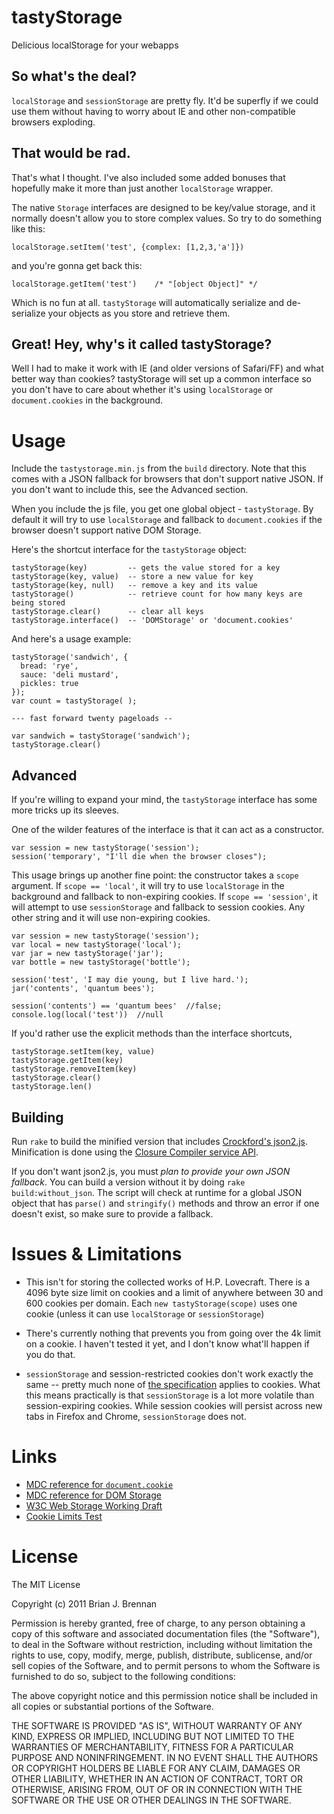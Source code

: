 # tastyStorage
Delicious localStorage for your webapps

## So what's the deal?
`localStorage` and `sessionStorage` are pretty fly. It'd be
superfly if we could use them without having to worry about IE and other
non-compatible browsers exploding.

## That would be rad.
That's what I thought. I've also included some added bonuses that hopefully
make it more than just another `localStorage` wrapper.

The native `Storage` interfaces are designed to be key/value storage, and it
normally doesn't allow you to store complex values. So try to do something like this:
   
    localStorage.setItem('test', {complex: [1,2,3,'a']})

and you're gonna get back this:

    localStorage.getItem('test')    /* "[object Object]" */

Which is no fun at all. `tastyStorage` will automatically serialize
and de-serialize your objects as you store and retrieve them.

## Great! Hey, why's it called tastyStorage?
Well I had to make it work with IE (and older versions of Safari/FF) and what
better way than cookies? tastyStorage will set up a common interface so you
don't have to care about whether it's using `localStorage` or
`document.cookies` in the background.


# Usage
Include the `tastystorage.min.js` from the `build` directory. Note that this
comes with a JSON fallback for browsers that don't support native JSON. If you
don't want to include this, see the Advanced section.

When you include the js file, you get one global object - `tastyStorage`. By
default it will try to use `localStorage` and fallback to `document.cookies`
if the browser doesn't support native DOM Storage.
    
Here's the shortcut interface for the `tastyStorage` object:
    
    tastyStorage(key)         -- gets the value stored for a key
    tastyStorage(key, value)  -- store a new value for key
    tastyStorage(key, null)   -- remove a key and its value
    tastyStorage()            -- retrieve count for how many keys are being stored
    tastyStorage.clear()      -- clear all keys
    tastyStorage.interface()  -- 'DOMStorage' or 'document.cookies'
   
And here's a usage example:
    
    tastyStorage('sandwich', {
      bread: 'rye',
      sauce: 'deli mustard',
      pickles: true
    });
    var count = tastyStorage( );
    
    --- fast forward twenty pageloads --
    
    var sandwich = tastyStorage('sandwich');
    tastyStorage.clear()
    
   
## Advanced
If you're willing to expand your mind, the `tastyStorage` interface has some
more tricks up its sleeves.

One of the wilder features of the interface is that it can act as a constructor.

    var session = new tastyStorage('session');
    session('temporary', "I'll die when the browser closes");

This usage brings up another fine point: the constructor takes a `scope`
argument. If `scope == 'local'`, it will try to use `localStorage` in the
background and fallback to non-expiring cookies. If `scope == 'session'`, it
will attempt to use `sessionStorage` and fallback to session cookies. Any
other string and it will use non-expiring cookies.

    var session = new tastyStorage('session');
    var local = new tastyStorage('local');
    var jar = new tastyStorage('jar');
    var bottle = new tastyStorage('bottle');

    session('test', 'I may die young, but I live hard.');
    jar('contents', 'quantum bees');
    
    session('contents') == 'quantum bees'  //false;
    console.log(local('test'))  //null

If you'd rather use the explicit methods than the interface shortcuts,
    
    tastyStorage.setItem(key, value)
    tastyStorage.getItem(key)
    tastyStorage.removeItem(key)
    tastyStorage.clear()
    tastyStorage.len()

## Building

Run `rake` to build the minified version that includes
[Crockford's json2.js](https://github.com/douglascrockford/JSON-js/blob/master/json2.js).
Minification is done using the
[Closure Compiler service API](http://code.google.com/closure/compiler/docs/api-tutorial1.html).

If you don't want json2.js, you must *plan to provide your own JSON
fallback*. You can build a version without it by doing `rake build:without_json`.
 The script will check at runtime for a global JSON object that has
`parse()` and `stringify()` methods and throw an error if one doesn't exist,
so make sure to provide a fallback.

# Issues &amp; Limitations
* This isn't for storing the collected works of H.P. Lovecraft. There is a
  4096 byte size limit on cookies and a limit of anywhere between 30 and 600
  cookies per domain. Each `new tastyStorage(scope)` uses one cookie (unless
  it can use `localStorage` or `sessionStorage`)

* There's currently nothing that prevents you from going over the 4k limit on
  a cookie. I haven't tested it yet, and I don't know what'll happen if you do
  that.

* `sessionStorage` and session-restricted cookies don't work exactly the same --
  pretty much none of
  [the specification](http://www.w3.org/TR/webstorage/#the-sessionstorage-attribute)
  applies to cookies. What this means practically is that `sessionStorage` is a
  lot more volatile than session-expiring cookies. While session cookies will
  persist across new tabs in Firefox and Chrome, `sessionStorage` does not.

# Links
* [MDC reference for `document.cookie`](https://developer.mozilla.org/en/DOM/document.cookie)
* [MDC reference for DOM Storage](https://developer.mozilla.org/en/dom/storage)
* [W3C Web Storage Working Draft](http://www.w3.org/TR/webstorage/)
* [Cookie Limits Test](http://myownplayground.atspace.com/cookietest.html)

# License
The MIT License

Copyright (c) 2011 Brian J. Brennan

Permission is hereby granted, free of charge, to any person obtaining a copy
of this software and associated documentation files (the "Software"), to deal
in the Software without restriction, including without limitation the rights
to use, copy, modify, merge, publish, distribute, sublicense, and/or sell
copies of the Software, and to permit persons to whom the Software is
furnished to do so, subject to the following conditions:

The above copyright notice and this permission notice shall be included in
all copies or substantial portions of the Software.

THE SOFTWARE IS PROVIDED "AS IS", WITHOUT WARRANTY OF ANY KIND, EXPRESS OR
IMPLIED, INCLUDING BUT NOT LIMITED TO THE WARRANTIES OF MERCHANTABILITY,
FITNESS FOR A PARTICULAR PURPOSE AND NONINFRINGEMENT. IN NO EVENT SHALL THE
AUTHORS OR COPYRIGHT HOLDERS BE LIABLE FOR ANY CLAIM, DAMAGES OR OTHER
LIABILITY, WHETHER IN AN ACTION OF CONTRACT, TORT OR OTHERWISE, ARISING FROM,
OUT OF OR IN CONNECTION WITH THE SOFTWARE OR THE USE OR OTHER DEALINGS IN
THE SOFTWARE.
